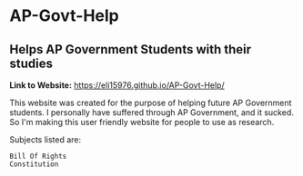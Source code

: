 # AP-Govt-Help
## Helps AP Government Students with their studies

**Link to Website:** https://eli15976.github.io/AP-Govt-Help/

This website was created for the purpose of helping future AP Government students. I personally have suffered through AP Government, and it sucked. So I'm making this user friendly website for people to use as research.


Subjects listed are:
```
Bill Of Rights
Constitution
```
